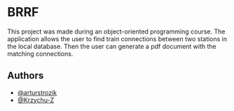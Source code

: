 # BRRF

This project was made during an object-oriented programming course. The application allows the user to find train connections between two stations in the local database. Then the user can generate a pdf document with the matching connections.

## Authors

- [@arturstrozik](https://github.com/arturstrozik)
- [@Krzychu-Z](https://github.com/Krzychu-Z)
